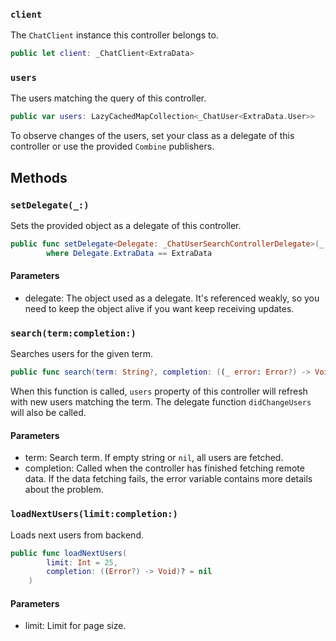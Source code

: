 
### `client`

The `ChatClient` instance this controller belongs to.

``` swift
public let client: _ChatClient<ExtraData>
```

### `users`

The users matching the query of this controller.

``` swift
public var users: LazyCachedMapCollection<_ChatUser<ExtraData.User>> 
```

To observe changes of the users, set your class as a delegate of this controller or use the provided
`Combine` publishers.

## Methods

### `setDelegate(_:)`

Sets the provided object as a delegate of this controller.

``` swift
public func setDelegate<Delegate: _ChatUserSearchControllerDelegate>(_ delegate: Delegate)
        where Delegate.ExtraData == ExtraData 
```

> 

#### Parameters

  - delegate: The object used as a delegate. It's referenced weakly, so you need to keep the object alive if you want keep receiving updates.

### `search(term:completion:)`

Searches users for the given term.

``` swift
public func search(term: String?, completion: ((_ error: Error?) -> Void)? = nil) 
```

When this function is called, `users` property of this controller will refresh with new users matching the term.
The delegate function `didChangeUsers` will also be called.

> 

#### Parameters

  - term: Search term. If empty string or `nil`, all users are fetched.
  - completion: Called when the controller has finished fetching remote data. If the data fetching fails, the error variable contains more details about the problem.

### `loadNextUsers(limit:completion:)`

Loads next users from backend.

``` swift
public func loadNextUsers(
        limit: Int = 25,
        completion: ((Error?) -> Void)? = nil
    ) 
```

#### Parameters

  - limit: Limit for page size.
